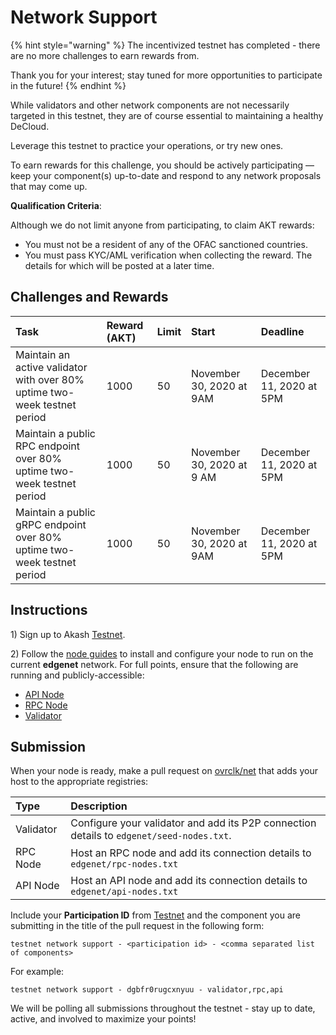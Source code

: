 # Network Support

{% hint style="warning" %}
The incentivized testnet has completed - there are no more challenges to earn rewards from.

Thank you for your interest; stay tuned for more opportunities to participate in the future!
{% endhint %}

While validators and other network components are not necessarily targeted in this testnet, they are of course essential to maintaining a healthy DeCloud.

Leverage this testnet to practice your operations, or try new ones.

To earn rewards for this challenge, you should be actively participating — keep your component\(s\) up-to-date and respond to any network proposals that may come up.

**Qualification Criteria**:

Although we do not limit anyone from participating, to claim AKT rewards:

* You must not be a resident of any of the OFAC sanctioned countries.
* You must pass KYC/AML verification when collecting the reward. The details for which will be posted at a later time.

## Challenges and Rewards

| Task | Reward \(AKT\) | Limit | Start | Deadline |
| :--- | :--- | :--- | :--- | :--- |
| Maintain an active validator with over 80% uptime two-week testnet period | 1000 | 50 | November 30, 2020 at 9AM | December 11, 2020 at 5PM |
| Maintain a public RPC endpoint over 80% uptime two-week testnet period | 1000 | 50 | November 30, 2020 at 9 AM | December 11, 2020 at 5PM |
| Maintain a public gRPC endpoint over 80% uptime two-week testnet period | 1000 | 50 | November 30, 2020 at 9AM | December 11, 2020 at 5PM |

## Instructions

1\) Sign up to Akash [Testnet](https://app.akash.network).

2\) Follow the [node guides](../../guides/node/) to install and configure your node to run on the current **edgenet** network. For full points, ensure that the following are running and publicly-accessible:

* [API Node](../../guides/node/api-service.md)
* [RPC Node](../../guides/node/rpc-service.md)
* [Validator](../../guides/node/validator.md)

## Submission

When your node is ready, make a pull request on [ovrclk/net](https://github.com/ovrclk/net) that adds your host to the appropriate registries:

| Type | Description |
| :--- | :--- |
| Validator | Configure your validator and add its P2P connection details to `edgenet/seed-nodes.txt`. |
| RPC Node | Host an RPC node and add its connection details to `edgenet/rpc-nodes.txt` |
| API Node | Host an API node and add its connection details to `edgenet/api-nodes.txt` |

Include your **Participation ID** from [Testnet](https://app.akash.network) and the component you are submitting in the title of the pull request in the following form:

```text
testnet network support - <participation id> - <comma separated list of components>
```

For example:

```text
testnet network support - dgbfr0rugcxnyuu - validator,rpc,api
```

We will be polling all submissions throughout the testnet - stay up to date, active, and involved to maximize your points!

